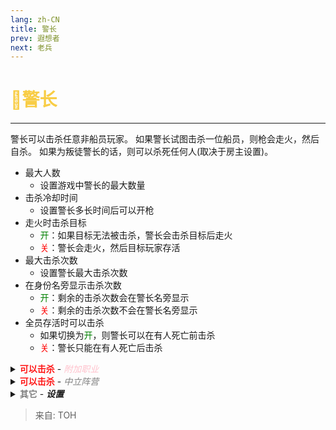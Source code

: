 ```yaml
---
lang: zh-CN
title: 警长
prev: 遐想者
next: 老兵
---
```


# <font color="#f8cd46"> 🔫<b>警长</b></font> <Badge text="Killing" type="tip" vertical="middle"/>

***

警长可以击杀任意非船员玩家。 如果警长试图击杀一位船员，则枪会走火，然后自杀。 如果为叛徒警长的话，则可以杀死任何人(取决于房主设置)。

- 最大人数
  - 设置游戏中警长的最大数量
- 击杀冷却时间
  - 设置警长多长时间后可以开枪
- 走火时击杀目标
  - <font color=green>开</font>：如果目标无法被击杀，警长会击杀目标后走火
  - <font color=red>关</font>：警长会走火，然后目标玩家存活
- 最大击杀次数
  - 设置警长最大击杀次数
- 在身份名旁显示击杀次数
  - <font color=green>开</font>：剩余的击杀次数会在警长名旁显示
  - <font color=red>关</font>：剩余的击杀次数不会在警长名旁显示
- 全员存活时可以击杀
  - 如果切换为<font color=green>开</font>，则警长可以在有人死亡前击杀
  - <font color=red>关</font>：警长只能在有人死亡后击杀

<details>
<summary><b><font color=#ff1919>可以击杀</font></b> - <i><font color=pink>附加职业</font></i></summary>

- 叛徒
  - <font color=green>开</font>：警长可以击杀叛徒
  - <font color=red>关</font>：警长不能因为是叛徒就进行击杀
- 魅魔小弟
  - <font color=green>开</font>：警长可以击杀魅魔小弟
  - <font color=red>关</font>：警长不能因为是魅魔小弟就进行击杀
- 恋人
  - <font color=green>开</font>：警长可以击杀恋人
  - <font color=red>关</font>：警长不能因为是恋人就进行击杀
- 跟班
  - <font color=green>开</font>：警长可以击杀跟班
  - <font color=red>关</font>：警长不能因为是跟班就进行击杀
- 利己主义者
  - <font color=green>开</font>：警长可以击杀利己主义者
  - <font color=red>关</font>：警长不能因为是利己主义者就进行击杀
- 感染者
  - <font color=green>开</font>：警长可以击杀感染者
  - <font color=red>关</font>：警长不能因为是感染者就进行击杀
- 病毒
  - <font color=green>开</font>：警长可以击杀病毒
  - <font color=red>关</font>：警长不能因为是病毒就进行击杀
- 中立阵营
  - <font color=green>开</font>：你可以设置警长可以击杀任何中立，或者设置警长可以击杀的特定<font color=#7f8c8d>中立</font>
  - <font color=red>关</font>：警长不能击杀任何中立

</details>

<details>
<summary><b><font color=#ff1919>可以击杀</font></b> - <i><font color=gray>中立阵营</font></i></summary>

- <font color=#7f8c8d>中立</font>配置
  - 如果切换到全部<font color=green>开启</font>的话，警长可以击杀<font color=gray>所有中立</font>
  - 如果切换到<font color=gray>单独设定</font>的话，你可以设置警长可以击杀哪些<font color=#7f8c8d>中立</font>
- 船鬼
  - <font color=green>开</font>：这个职业可以被警长击杀
  - <font color=red>关</font>：这个职业被警长击杀时将被视为<font color=#8cffff>船员</font>
- 寄生虫
  - <font color=green>开</font>：这个职业可以被警长击杀
  - <font color=red>关</font>：这个职业被警长击杀时将被视为<font color=#8cffff>船员</font>
- 罪犯
  - <font color=green>开</font>：这个职业可以被警长击杀
  - <font color=red>关</font>：这个职业被警长击杀时将被视为<font color=#8cffff>船员</font>
- 逃亡者
  - <font color=green>开</font>：这个职业可以被警长击杀
  - <font color=red>关</font>：这个职业被警长击杀时将被视为<font color=#8cffff>船员</font>
- 纵火犯
  - <font color=green>开</font>：这个职业可以被警长击杀
  - <font color=red>关</font>：这个职业被警长击杀时将被视为<font color=#8cffff>船员</font>
- 替身者
  - <font color=green>开</font>：这个职业可以被警长击杀
  - <font color=red>关</font>：这个职业被警长击杀时将被视为<font color=#8cffff>船员</font>
- 焚烧狂
  - <font color=green>开</font>：这个职业可以被警长击杀
  - <font color=red>关</font>：这个职业被警长击杀时将被视为<font color=#8cffff>船员</font>
- 煽动者
  - <font color=green>开</font>：这个职业可以被警长击杀
  - <font color=red>关</font>：这个职业被警长击杀时将被视为<font color=#8cffff>船员</font>
- 强盗
  - <font color=green>开</font>：这个职业可以被警长击杀
  - <font color=red>关</font>：这个职业被警长击杀时将被视为<font color=#8cffff>船员</font>
- 探索者
  - <font color=green>开</font>：这个职业可以被警长击杀
  - <font color=red>关</font>：这个职业被警长击杀时将被视为<font color=#8cffff>船员</font>
- 灵魂收集者
  - <font color=green>开</font>：这个职业可以被警长击杀
  - <font color=red>关</font>：这个职业被警长击杀时将被视为<font color=#8cffff>船员</font>
- 巫师
  - <font color=green>开</font>：这个职业可以被警长击杀
  - <font color=red>关</font>：这个职业被警长击杀时将被视为<font color=#8cffff>船员</font>
- 小丑
  - <font color=green>开</font>：这个职业可以被警长击杀
  - <font color=red>关</font>：这个职业被警长击杀时将被视为<font color=#8cffff>船员</font>
- 神
  - <font color=green>开</font>：这个职业可以被警长击杀
  - <font color=red>关</font>：这个职业被警长击杀时将被视为<font color=#8cffff>船员</font>
- 投机者
  - <font color=green>开</font>：这个职业可以被警长击杀
  - <font color=red>关</font>：这个职业被警长击杀时将被视为<font color=#8cffff>船员</font>
- 萨满
  - <font color=green>开</font>：这个职业可以被警长击杀
  - <font color=red>关</font>：这个职业被警长击杀时将被视为<font color=#8cffff>船员</font>
- 马里奥
  - <font color=green>开</font>：这个职业可以被警长击杀
  - <font color=red>关</font>：这个职业被警长击杀时将被视为<font color=#8cffff>船员</font>
- 恐怖分子
  - <font color=green>开</font>：这个职业可以被警长击杀
  - <font color=red>关</font>：这个职业被警长击杀时将被视为<font color=#8cffff>船员</font>
- 处刑人
  - <font color=green>开</font>：这个职业可以被警长击杀
  - <font color=red>关</font>：这个职业被警长击杀时将被视为<font color=#8cffff>船员</font>
- 律师
  - <font color=green>开</font>：这个职业可以被警长击杀
  - <font color=red>关</font>：这个职业被警长击杀时将被视为<font color=#8cffff>船员</font>
- 豺狼
  - <font color=green>开</font>：这个职业可以被警长击杀
  - <font color=red>关</font>：这个职业被警长击杀时将被视为<font color=#8cffff>船员</font>
- 投毒者
  - <font color=green>开</font>：这个职业可以被警长击杀
  - <font color=red>关</font>：这个职业被警长击杀时将被视为<font color=#8cffff>船员</font>
- 巫婆
  - <font color=green>开</font>：这个职业可以被警长击杀
  - <font color=red>关</font>：这个职业被警长击杀时将被视为<font color=#8cffff>船员</font>
- 冤罪师
  - <font color=green>开</font>：这个职业可以被警长击杀
  - <font color=red>关</font>：这个职业被警长击杀时将被视为<font color=#8cffff>船员</font>
- 鹈鹕
  - <font color=green>开</font>：这个职业可以被警长击杀
  - <font color=red>关</font>：这个职业被警长击杀时将被视为<font color=#8cffff>船员</font>
- 革命家
  - <font color=green>开</font>：这个职业可以被警长击杀
  - <font color=red>关</font>：这个职业被警长击杀时将被视为<font color=#8cffff>船员</font>
- 连环杀手
  - <font color=green>开</font>：这个职业可以被警长击杀
  - <font color=red>关</font>：这个职业被警长击杀时将被视为<font color=#8cffff>船员</font>
- 天启
  - <font color=green>开</font>：这个职业可以被警长击杀
  - <font color=red>关</font>：这个职业被警长击杀时将被视为<font color=#8cffff>船员</font>
- 感染者
  - <font color=green>开</font>：这个职业可以被警长击杀
  - <font color=red>关</font>：这个职业被警长击杀时将被视为<font color=#8cffff>船员</font>
- FFF团
  - <font color=green>开</font>：这个职业可以被警长击杀
  - <font color=red>关</font>：这个职业被警长击杀时将被视为<font color=#8cffff>船员</font>
- 玩家
  - <font color=green>开</font>：这个职业可以被警长击杀
  - <font color=red>关</font>：这个职业被警长击杀时将被视为<font color=#8cffff>船员</font>
- 潜藏者
  - <font color=green>开</font>：这个职业可以被警长击杀
  - <font color=red>关</font>：这个职业被警长击杀时将被视为<font color=#8cffff>船员</font>
- 工作狂
  - <font color=green>开</font>：这个职业可以被警长击杀
  - <font color=red>关</font>：这个职业被警长击杀时将被视为<font color=#8cffff>船员</font>
- 集票者
  - <font color=green>开</font>：这个职业可以被警长击杀
  - <font color=red>关</font>：这个职业被警长击杀时将被视为<font color=#8cffff>船员</font>
- 自爆卡车
  - <font color=green>开</font>：这个职业可以被警长击杀
  - <font color=red>关</font>：这个职业被警长击杀时将被视为<font color=#8cffff>船员</font>
- 阳光开朗大男孩
  - <font color=green>开</font>：这个职业可以被警长击杀
  - <font color=red>关</font>：这个职业被警长击杀时将被视为<font color=#8cffff>船员</font>
- 嗜血骑士
  - <font color=green>开</font>：这个职业可以被警长击杀
  - <font color=red>关</font>：这个职业被警长击杀时将被视为<font color=#8cffff>船员</font>
- 魅影
  - <font color=green>开</font>：这个职业可以被警长击杀
  - <font color=red>关</font>：这个职业被警长击杀时将被视为<font color=#8cffff>船员</font>
- 赌徒
  - <font color=green>开</font>：这个职业可以被警长击杀
  - <font color=red>关</font>：这个职业被警长击杀时将被视为<font color=#8cffff>船员</font>
- 浪漫者
  - <font color=green>开</font>：这个职业可以被警长击杀
  - <font color=red>关</font>：这个职业被警长击杀时将被视为<font color=#8cffff>船员</font>
- 复仇浪漫者
  - <font color=green>开</font>：这个职业可以被警长击杀
  - <font color=red>关</font>：这个职业被警长击杀时将被视为<font color=#8cffff>船员</font>
- 无情浪漫者
  - <font color=green>开</font>：这个职业可以被警长击杀
  - <font color=red>关</font>：这个职业被警长击杀时将被视为<font color=#8cffff>船员</font>
- 魅魔
  - <font color=green>开</font>：这个职业可以被警长击杀
  - <font color=red>关</font>：这个职业被警长击杀时将被视为<font color=#8cffff>船员</font>
- 病毒
  - <font color=green>开</font>：这个职业可以被警长击杀
  - <font color=red>关</font>：这个职业被警长击杀时将被视为<font color=#8cffff>船员</font>
- 起诉人
  - <font color=green>开</font>：这个职业可以被警长击杀
  - <font color=red>关</font>：这个职业被警长击杀时将被视为<font color=#8cffff>船员</font>
- 幽灵
  - <font color=green>开</font>：这个职业可以被警长击杀
  - <font color=red>关</font>：这个职业被警长击杀时将被视为<font color=#8cffff>船员</font>
- 扫把星
  - <font color=green>开</font>：这个职业可以被警长击杀
  - <font color=red>关</font>：这个职业被警长击杀时将被视为<font color=#8cffff>船员</font>
- 独行者
  - <font color=green>开</font>：这个职业可以被警长击杀
  - <font color=red>关</font>：这个职业被警长击杀时将被视为<font color=#8cffff>船员</font>
- 被诅咒的灵魂
  - <font color=green>开</font>：这个职业可以被警长击杀
  - <font color=red>关</font>：这个职业被警长击杀时将被视为<font color=#8cffff>船员</font>
- 决斗者
  - <font color=green>开</font>：这个职业可以被警长击杀
  - <font color=red>关</font>：这个职业被警长击杀时将被视为<font color=#8cffff>船员</font>
- 药剂师
  - <font color=green>开</font>：这个职业可以被警长击杀
  - <font color=red>关</font>：这个职业被警长击杀时将被视为<font color=#8cffff>船员</font>
- 小偷
  - <font color=green>开</font>：这个职业可以被警长击杀
  - <font color=red>关</font>：这个职业被警长击杀时将被视为<font color=#8cffff>船员</font>
- 背叛者
  - <font color=green>开</font>：这个职业可以被警长击杀
  - <font color=red>关</font>：这个职业被警长击杀时将被视为<font color=#8cffff>船员</font>
- 秃鹫
  - <font color=green>开</font>：这个职业可以被警长击杀
  - <font color=red>关</font>：这个职业被警长击杀时将被视为<font color=#8cffff>船员</font>
- 瘟疫使者
  - <font color=green>开</font>：这个职业可以被警长击杀
  - <font color=red>关</font>：这个职业被警长击杀时将被视为<font color=#8cffff>船员</font>
- 美杜莎
  - <font color=green>开</font>：这个职业可以被警长击杀
  - <font color=red>关</font>：这个职业被警长击杀时将被视为<font color=#8cffff>船员</font>
- 跟班
  - <font color=green>开</font>：这个职业可以被警长击杀
  - <font color=red>关</font>：这个职业被警长击杀时将被视为<font color=#8cffff>船员</font>
- 灵魂召唤者
  - <font color=green>开</font>：这个职业可以被警长击杀
  - <font color=red>关</font>：这个职业被警长击杀时将被视为<font color=#8cffff>船员</font>
- 失忆者
  - <font color=green>开</font>：这个职业可以被警长击杀
  - <font color=red>关</font>：这个职业被警长击杀时将被视为<font color=#8cffff>船员</font>
- 末日赌怪
  - <font color=green>开</font>：这个职业可以被警长击杀
  - <font color=red>关</font>：这个职业被警长击杀时将被视为<font color=#8cffff>船员</font>
- 受虐狂
  - <font color=green>开</font>：这个职业可以被警长击杀
  - <font color=red>关</font>：这个职业被警长击杀时将被视为<font color=#8cffff>船员</font>
- 裹尸布
  - <font color=green>开</font>：这个职业可以被警长击杀
  - <font color=red>关</font>：这个职业被警长击杀时将被视为<font color=#8cffff>船员</font>
- 月下狼人
  - <font color=green>开</font>：这个职业可以被警长击杀
  - <font color=red>关</font>：这个职业被警长击杀时将被视为<font color=#8cffff>船员</font>
- 女巫团领袖
  - <font color=green>开</font>：这个职业可以被警长击杀
  - <font color=red>关</font>：这个职业被警长击杀时将被视为<font color=#8cffff>船员</font>
- 亡灵巫师
  - <font color=green>开</font>：这个职业可以被警长击杀
  - <font color=red>关</font>：这个职业被警长击杀时将被视为<font color=#8cffff>船员</font>
- 猎人
  - <font color=green>开</font>：这个职业可以被警长击杀
  - <font color=red>关</font>：这个职业被警长击杀时将被视为<font color=#8cffff>船员</font>
- 女妖
  - <font color=green>开</font>：这个职业可以被警长击杀
  - <font color=red>关</font>：这个职业被警长击杀时将被视为<font color=#8cffff>船员</font>
- 神秘学家
  - <font color=green>开</font>：这个职业可以被警长击杀
  - <font color=red>关</font>：这个职业被警长击杀时将被视为<font color=#8cffff>船员</font>
- 阴暗
  - <font color=green>开</font>：这个职业可以被警长击杀
  - <font color=red>关</font>：这个职业被警长击杀时将被视为<font color=#8cffff>船员</font>
  - 效仿者
  - <font color=green>开</font>：这个职业可以被警长击杀
  - <font color=red>关</font>：这个职业被警长击杀时将被视为<font color=#8cffff>船员</font>

</details>

<details>
<summary><b><font color=gray>其它</font></b> - <i><b>设置</b></i></summary>

- 被招募的警长可以杀死任何人
  - <font color=green>开</font>：被招募的警长可以杀死任何人(就像背叛的警长一样)
  - <font color=red>关</font>：被招募的警长不能杀死任何人
- 非船员警长设置
  - <font color=green>开</font>：你可以设置允许警长击杀什么阵营的人
  - <font color=red>关</font>: 背叛的警长可击杀目标与原先一样
- 内鬼
  - <font color=green>开</font>: 非船员警长可以杀死 <font color=red>内鬼</font> (包括队友)
  - <font color=red>关</font>：非船员警长不能杀死内鬼
- 中立
  - <font color=green>开</font>: 非船员警长可以杀死<font color=#7f8c8d>中立</font> (包括队友)
  - <font color=red>关</font>：非船员警长不能杀死中立
- 船员
  - <font color=green>开</font>: 非船员警长可以杀死<font color=#7f8c8d>船员</font> (包括队友)
  - <font color=red>关</font>：非船员警长不能杀死船员

</details>

> 来自: TOH
